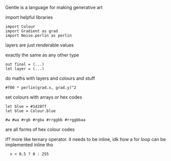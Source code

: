 Gentle is a language for making generative art

import helpful libraries
```
import Colour
import Gradient as grad
import Noise.perlin as perlin
```

layers are just renderable values

exactly the same as any other type
```
out final = (...)
let layer = (...)
```

do maths with layers and colours and stuff
```
#f00 * perlin(grad.x, grad.y)^2
```

set colours with arrays or hex codes
```
let blue = #1428ff
let blue = Colour.blue
```
```
#w #wa #rgb #rgba #rrggbb #rrggbbaa
```
are all forms of hex colour codes

if? more like ternary operator. it needs to be inline, idk how a for loop can be implemented inline tho
```
  x < 0.5 ? 0 : 255
```



